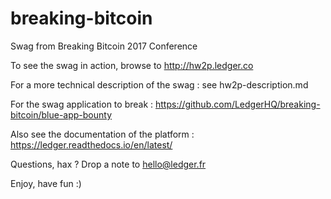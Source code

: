 # breaking-bitcoin
Swag from Breaking Bitcoin 2017 Conference

To see the swag in action, browse to http://hw2p.ledger.co

For a more technical description of the swag : see hw2p-description.md

For the swag application to break : https://github.com/LedgerHQ/breaking-bitcoin/blue-app-bounty

Also see the documentation of the platform : https://ledger.readthedocs.io/en/latest/

Questions, hax ? Drop a note to hello@ledger.fr

Enjoy, have fun :) 

